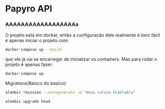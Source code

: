 # Papyro API

### AAAAAAAAAAAAAAAAAAa
O projeto está em docker, então a configuração dele realmente é bem fácil é apenas iniciar o projeto com:
```bash
docker-compose up --build
```

que ele já vai se encarregar de inicializar os containers. Mas para rodar o projeto é apenas fazer:
```bash
docker-compose up
```

Migrations(Básico do básico):

```bash
alembic revision --autogenerate -m "Nova coluna blablabla"
```

```bash
alembic upgrade head
```

